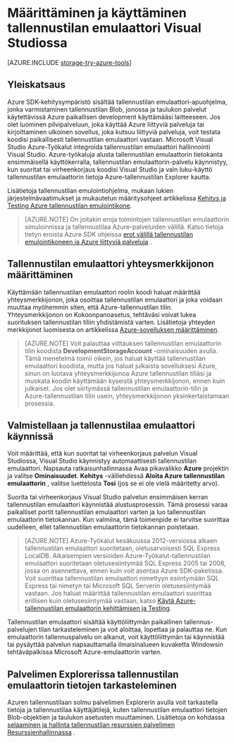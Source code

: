 <properties 
   pageTitle="Määrittäminen ja käyttäminen tallennustilan emulaattori Visual Studiossa | Microsoft Azure"
   description="Määrittäminen ja käyttäminen tallennustilan emulaattori Visual Studiossa"
   services="visual-studio-online"
   documentationCenter="na"
   authors="TomArcher"
   manager="douge"
   editor="" />
<tags 
   ms.service="storage"
   ms.devlang="multiple"
   ms.topic="article"
   ms.tgt_pltfrm="na"
   ms.workload="na"
   ms.date="07/18/2016"
   ms.author="tarcher" />

# <a name="configuring-and-using-the-storage-emulator-with-visual-studio"></a>Määrittäminen ja käyttäminen tallennustilan emulaattori Visual Studiossa

[AZURE.INCLUDE [storage-try-azure-tools](../includes/storage-try-azure-tools.md)]

## <a name="overview"></a>Yleiskatsaus
Azure SDK-kehitysympäristö sisältää tallennustilan emulaattori-apuohjelma, jonka varmistaminen tallennustilan Blob, jonossa ja taulukon palvelut käytettävissä Azure paikallisen development käyttämääsi laitteeseen. Jos olet luominen pilvipalveluun, joka käyttää Azure liittyviä palveluja tai kirjoittaminen ulkoinen sovellus, joka kutsuu liittyviä palveluja, voit testata koodisi paikallisesti tallennustilan emulaattori vastaan. Microsoft Visual Studio Azure-Työkalut integroida tallennustilan emulaattori hallinnointi Visual Studio. Azure-työkaluja alusta tallennustilan emulaattorin tietokanta ensimmäisellä käyttökerralla, tallennustilan emulaattorin-palvelu käynnistyy, kun suoritat tai virheenkorjaus koodisi Visual Studio ja vain luku-käyttö tallennustilan emulaattorin tietoja Azure-tallennustilan Explorer kautta.

Lisätietoja tallennustilan emulointiohjelma, mukaan lukien järjestelmävaatimukset ja mukautetun määritysohjeet artikkelissa [Kehitys ja Testing Azure tallennustilan emulointikone](./storage/storage-use-emulator.md).

>[AZURE.NOTE] On joitakin eroja toimintojen tallennustilan emulaattorin simuloinnissa ja tallennustilaa Azure-palveluiden välillä. Katso tietoja tietyn eroista Azure SDK ohjeissa [erot välillä tallennustilan emulointikoneen ja Azure liittyviä palveluja](./storage/storage-use-emulator.md) .

## <a name="configuring-a-connection-string-for-the-storage-emulator"></a>Tallennustilan emulaattori yhteysmerkkijonon määrittäminen

Käyttämään tallennustilan emulaattori roolin koodi haluat määrittää yhteysmerkkijonon, joka osoittaa tallennustilan emulaattori ja joka voidaan muuttaa myöhemmin siten, että Azure-tallennustilan tilin. Yhteysmerkkijonon on Kokoonpanoasetus, tehtäväsi voivat lukea suorituksen tallennustilan tiliin yhdistämistä varten. Lisätietoja yhteyden merkkijonot luomisesta on artikkelissa [Azure-sovelluksen määrittäminen](https://msdn.microsoft.com/library/azure/2da5d6ce-f74d-45a9-bf6b-b3a60c5ef74e#BK_SettingsPage).

>[AZURE.NOTE] Voit palauttaa viittauksen tallennustilan emulaattorin tilin koodista **DevelopmentStorageAccount** -ominaisuuden avulla. Tämä menetelmä toimii oikein, jos haluat käyttää tallennustilan emulaattori koodista, mutta jos haluat julkaista sovelluksesi Azure, sinun on luotava yhteysmerkkijonoa Azure tallennustilan tiliäsi ja muokata koodin käyttämään kyseistä yhteysmerkkijonon, ennen kuin julkaiset. Jos olet siirtymässä tallennustilan emulaattorin-tilin ja Azure-tallennustilan tilin usein, yhteysmerkkijonon yksinkertaistamaan prosessia.

## <a name="initializing-and-running-the-storage-emulator"></a>Valmistellaan ja tallennustilaa emulaattori käynnissä

Voit määrittää, että kun suoritat tai virheenkorjaus palvelun Visual Studiossa, Visual Studio käynnistyy automaattisesti tallennustilan emulaattori. Napsauta ratkaisunhallinnassa Avaa pikavalikko **Azure** projektin ja valitse **Ominaisuudet**. **Kehitys** -välilehdessä **Aloita Azure tallennustilan emulaattorin** , valitse luettelosta **Tosi** (jos se ei ole vielä määritetty arvo).

Suorita tai virheenkorjaus Visual Studio palvelun ensimmäisen kerran tallennustilan emulaattori käynnistää alustusprosessin. Tämä prosessi varaa paikalliset portit tallennustilan emulaattori varten ja luo tallennustilan emulaattorin tietokannan. Kun valmiina, tämä toimenpide ei tarvitse suorittaa uudelleen, ellet tallennustilan emulaattorin tietokannan poistetaan.

>[AZURE.NOTE] Azure-Työkalut kesäkuussa 2012-versiossa alkaen tallennustilan emulaattori suoritetaan, oletusarvoisesti SQL Express LocalDB. Aikaisempien versioiden Azure-Työkalut-tallennustilan emulaattori suoritetaan oletusesiintymää SQL Express 2005 tai 2008, jossa on asennettava, ennen kuin voit asentaa Azure SDK-paketissa. Voit suorittaa tallennustilan emulaattori nimettyyn esiintymään SQL Express tai nimetyn tai Microsoft SQL Serverin oletusesiintymää vastaan. Jos haluat määrittää tallennustilan emulaattori suorittaa erillisen kuin oletusesiintymää vastaan, katso [Käytä Azure-tallennustilan emulaattorin kehittämisen ja Testing](./storage/storage-use-emulator.md).

Tallennustilan emulaattori sisältää käyttöliittymän paikallinen tallennus-palvelujen tilan tarkasteleminen ja voit aloittaa, lopettaa ja palauttaa ne. Kun emulaattorin tallennuspalvelu on alkanut, voit käyttöliittymän tai käynnistää tai pysäyttää palvelun napsauttamalla ilmaisinalueen kuvaketta Windowsin tehtäväpalkissa Microsoft Azure-emulaattorin varten.

## <a name="viewing-storage-emulator-data-in-server-explorer"></a>Palvelimen Explorerissa tallennustilan emulaattorin tietojen tarkasteleminen

Azuren tallennustilaan solmu palvelimen Explorerin avulla voit tarkastella tietoja ja tallennustilaa käyttäjätilejä, kuten tallennustilan emulaattori tietojen Blob-objektien ja taulukon asetusten muuttaminen. Lisätietoja on kohdassa [selaaminen ja hallinta tallennustilan resurssien palvelimen Resurssienhallinnassa](https://msdn.microsoft.com/library/azure/ff683677.aspx) .
